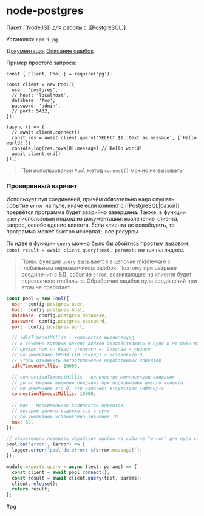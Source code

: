 # node-postgres

Пакет [[NodeJS]] для работы c [[PostgreSQL]]

Установка: `npm i pg`

[Документация](https://node-postgres.com/)
[Описание ошибок](https://www.postgresql.org/docs/current/errcodes-appendix.html)

Пример простого запроса:
```
const { Client, Pool } = require('pg');

const client = new Pool({
  user: 'postgres',
  // host: 'localhost',
  database: 'foo',
  password: 'admin',
  // port: 5432,
});

(async () => {
  // await client.connect()
  const res = await client.query('SELECT $1::text as message', ['Hello world!'])
  console.log(res.rows[0].message) // Hello world!
  await client.end()
})()
```

> При использовании `Pool` метод `connect()` можно не вызывать.



### Проверенный вариант

Использует пул соединений, причём обязательно надо слушать событие `error` на пуле, иначе если коннект с [[PostgreSQL|базой]] прервётся программа будет аварийно завершена. Также, в функции `query` использован подход из документации: извлечение клиента, запрос, освобождение клиента. Если клиента не освободить, то программа может быстро исчерпать все ресурсы.

По идее в функции `query` можно было бы обойтись простым вызовом: 
`const result = await client.query(text, params);`
но так нагляднее.

> Прим. функция `query` вызывается в цепочке middleware с глобальным перехватчиком ошибок. Поэтому при разрыве соединения с БД, событие `error`, возникающее на клиенте будет перехвачено глобально. Обработчик ощибок пула соединений при этом не сработает.

```js
const pool = new Pool({
  user: config.postgres.user,
  host: config.postgres.host,
  database: config.postgres.database,
  password: config.postgres.password,
  port: config.postgres.port,

  // idleTimeoutMillis - количество миллисекунд,
  // в течение которых клиент должен бездействовать в пуле и не быть проверенным
  // прежде чем он будет отключен от бэкенда и удален
  // по умолчанию 10000 (10 секунд) — установите 0,
  // чтобы отключить автоотключение неработающих клиентов
  idleTimeoutMillis: 10000,

  // connectionTimeoutMillis - количество миллисекунд ожидания
  // до истечения времени ожидания при подключении нового клиента
  // по умолчанию это 0, что означает отсутствие тайм-аута
  connectionTimeoutMillis: 10000,
  
  // max - максимальное количество клиентов,
  // которое должно содержаться в пуле
  // по умолчанию установлено значение 10.
  max: 50,
});

// обязательно повешать обрабочик ошибок на событие "error" для пула соединений
pool.on('error', (error) => {
  logger.error(`pool db error: ${error.message}`);
});

module.exports.query = async (text, params) => {
  const client = await pool.connect();
  const result = await client.query(text, params);
  client.release();
  return result;
};
```

#pg 
